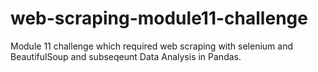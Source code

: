# web-scraping-module11-challenge

Module 11 challenge which required web scraping with selenium and BeautifulSoup and subseqeunt Data Analysis in Pandas.
